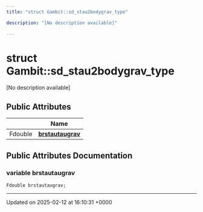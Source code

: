 ```yaml
---
title: "struct Gambit::sd_stau2bodygrav_type"

description: "[No description available]"

---
```


# struct Gambit::sd_stau2bodygrav_type



[No description available]

## Public Attributes

|                | Name           |
| -------------- | -------------- |
| Fdouble | **[brstautaugrav](/documentation/code/classes/structgambit_1_1sd__stau2bodygrav__type/#variable-brstautaugrav)**  |

## Public Attributes Documentation

### variable brstautaugrav

```
Fdouble brstautaugrav;
```


-------------------------------

Updated on 2025-02-12 at 16:10:31 +0000